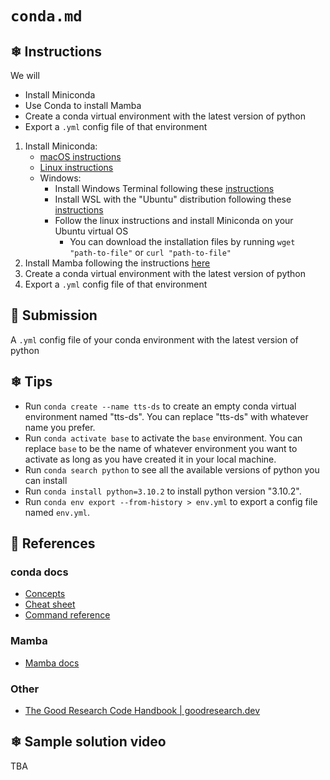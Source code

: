 # `conda.md`

## ❄ Instructions

We will

- Install Miniconda
- Use Conda to install Mamba
- Create a conda virtual environment with the latest version of python
- Export a `.yml` config file of that environment

1) Install Miniconda:
    - [macOS instructions](https://conda.io/projects/conda/en/latest/user-guide/install/macos.html)
    - [Linux instructions](https://conda.io/projects/conda/en/latest/user-guide/install/linux.html)
    - Windows:
      - Install Windows Terminal following these [instructions](https://github.com/Ai-Yukino/tts-ds-ai/blob/main/hello/windows-terminal.md)
      - Install WSL with the "Ubuntu" distribution following these [instructions](https://github.com/Ai-Yukino/tts-ds-ai/blob/main/hello/WSL.md)
      - Follow the linux instructions and install Miniconda on your Ubuntu virtual OS
        - You can download the installation files by running `wget "path-to-file"` or `curl "path-to-file"`
2) Install Mamba following the instructions [here](https://mamba.readthedocs.io/en/latest/installation.html#existing-conda-install)
3) Create a conda virtual environment with the latest version of python
4) Export a `.yml` config file of that environment

## 🌸 Submission

A `.yml` config file of your conda environment with the latest version of python

## ❄ Tips

- Run `conda create --name tts-ds` to create an empty conda virtual environment named "tts-ds". You can replace "tts-ds" with whatever name you prefer.
- Run `conda activate base` to activate the `base` environment. You can replace `base` to be the name of whatever environment you want to activate as long as you have created it in your local machine.
- Run `conda search python` to see all the available versions of python you can install
- Run `conda install python=3.10.2` to install python version "3.10.2".
- Run `conda env export --from-history > env.yml` to export a config file named `env.yml`.

## 🌸 References

### conda docs

- [Concepts](https://docs.conda.io/projects/conda/en/latest/user-guide/concepts/index.html)
- [Cheat sheet](https://docs.conda.io/projects/conda/en/latest/user-guide/cheatsheet.html)
- [Command reference](https://docs.conda.io/projects/conda/en/latest/commands.html)

### Mamba

- [Mamba docs](https://mamba.readthedocs.io/en/latest/index.html)

### Other

- [The Good Research Code Handbook | goodresearch.dev](https://goodresearch.dev/index.html)

## ❄ Sample solution video

TBA
